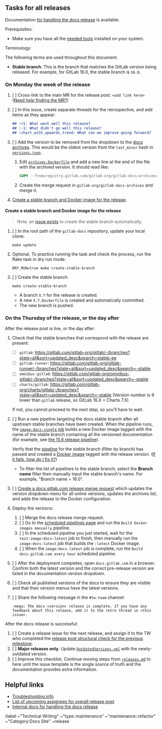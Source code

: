 <!--
SET TITLE TO: docs.gitlab.com release XX.ZZ (month, YYYY)
-->

## Tasks for all releases

Documentation [for handling the docs release](https://gitlab.com/gitlab-org/gitlab-docs/-/blob/main/doc/releases.md) is available.

Prerequisites:

- Make sure you have all the [needed tools](/doc/setup.md) installed on your system.

Terminology:

The following terms are used throughout this document:

- **Stable branch**: This is the branch that matches the GitLab version being released. For example,
  for GitLab 16.0, the stable branch is `16.0`.

### On Monday the week of the release

1. [ ] Cross-link to the main MR for the release post: `<add link here>`
   ([Need help finding the MR?](https://gitlab.com/gitlab-com/www-gitlab-com/-/merge_requests?scope=all&state=opened&label_name%5B%5D=release%20post&label_name%5B%5D=blog%20post))
1. [ ] In this issue, create separate _threads_ for the retrospective, and add items as they appear:

   ```markdown
   ## :+1: What went well this release?
   ## :-1: What didn't go well this release?
   ## :chart_with_upwards_trend: What can we improve going forward?
   ```

1. [ ] Add the version to be removed from the dropdown to the [docs archives](https://gitlab.com/gitlab-org/gitlab-docs-archives). This
   would be the oldest version from the `last_minor` hash in
   [`versions.json`](https://gitlab.com/gitlab-org/gitlab-docs/-/blob/main/content/versions.json#L5).

   1. Edit [`archives.Dockerfile`](https://gitlab.com/gitlab-org/gitlab-docs-archives/-/blob/main/archives.Dockerfile)
      and add a new line at the end of the file with the archived version. It should read like:

      ```dockerfile
      COPY --from=registry.gitlab.com/gitlab-org/gitlab-docs/archives:<version> ${TARGET} ${TARGET}
      ```

    1. Create the merge request in `gitlab-org/gitlab-docs-archives` and merge it.

1. [Create a stable branch and Docker image for the release](#create-a-stable-branch-and-docker-image-for-the-release).

#### Create a stable branch and Docker image for the release

> Note: an [issue exists](https://gitlab.com/gitlab-org/release-tools/-/issues/533)
> to create the stable branch automatically.

1. [ ] In the root path of the `gitlab-docs` repository, update your local clone:

   ```shell
   make update
   ```

1. Optional. To practice running the task and check the process, run the Rake task in dry run mode:

   ```shell
   DRY_RUN=true make create-stable-branch
   ```

1. [ ] Create the stable branch:

   ```shell
   make create-stable-branch
   ```

   - A branch `X.Y` for the release is created.
   - A new `X.Y.Dockerfile` is created and automatically committed.
   - The new branch is pushed.

### On the Thursday of the release, or the day after

After the release post is live, or the day after:

1. Check that the stable branches that correspond with the release are present:
   - [ ] `gitlab`: <https://gitlab.com/gitlab-org/gitlab/-/branches?state=all&sort=updated_desc&search=stable-ee>
   - [ ] `gitlab-runner`: <https://gitlab.com/gitlab-org/gitlab-runner/-/branches?state=all&sort=updated_desc&search=-stable>
   - [ ] `omnibus-gitlab`: <https://gitlab.com/gitlab-org/omnibus-gitlab/-/branches?state=all&sort=updated_desc&search=-stable>
   - [ ] `charts/gitlab`: <https://gitlab.com/gitlab-org/charts/gitlab/-/branches?state=all&sort=updated_desc&search=-stable> (Version number is 9 lower than `gitlab` release, so GitLab 16.X = Charts 7.X)

   If not, you cannot proceed to the next step, so you'll have to wait.
1. [ ] Run a new pipeline targeting the docs stable branch after all upstream
   stable branches have been created. When the pipeline runs, the
   [`image:docs-single` job](https://gitlab.com/gitlab-org/gitlab-docs/-/blob/7fbb5e1313ebde811877044e87f444a0a283fed4/.gitlab/ci/docker-images.gitlab-ci.yml#L107-129)
   builds a new Docker image tagged with the name of the stable branch containing
   all the versioned documentation
   (for example, see [the 15.6 release pipeline](https://gitlab.com/gitlab-org/gitlab-docs/-/pipelines/702437095)).

   Verify that the [pipeline](https://gitlab.com/gitlab-org/gitlab-docs/-/pipelines?page=1&scope=all) for the stable branch (filter by branch)
   has passed and created a [Docker image](https://gitlab.com/gitlab-org/gitlab-docs/container_registry/631635?orderBy=NAME&sort=desc&search[]=)
   tagged with the release version. ([If it fails, how do I fix it?](https://gitlab.com/gitlab-org/gitlab-docs/-/blob/main/doc/releases.md#imagedocs-single-job-fails-when-creating-the-docs-stable-branch))
   - To filter the list of pipelines to the stable branch, select the **Branch name** filter then manually input the stable branch's name. For example, "Branch name = 16.0".
1. [ ] [Create a docs.gitlab.com release merge request](https://gitlab.com/gitlab-org/gitlab-docs/-/blob/main/doc/releases.md#create-release-merge-request)
   which updates the version dropdown menu for all online versions, updates the archives list, and adds
   the release to the Docker configuration.
1. Deploy the versions:
   1. [ ] Merge the docs release merge request.
   1. [ ] Go to the [scheduled pipelines page](https://gitlab.com/gitlab-org/gitlab-docs/-/pipeline_schedules)
      and run the `Build Docker images manually` pipeline.
   1. [ ] In the scheduled pipeline you just started, wait for the `test:image:docs-latest` job to finish, then manually run the `image:docs-latest`
      job that builds the `:latest` Docker image.
   1. [ ] When the `image:docs-latest` job is complete, run the `Build docs.gitlab.com every hour` scheduled pipeline.
1. [ ] After the deployment completes, open `docs.gitlab.com` in a browser. Confirm
   both the latest version and the correct pre-release version are listed in the documentation version dropdown.
1. [ ] Check all published versions of the docs to ensure they are visible and that their version menus have the latest versions.
1. [ ] Share the following message in the `#tw-team` channel:

   ```plaintext
   :mega: The docs <version> release is complete. If you have any feedback about this release, add it to the retro thread in <this issue>.
   ```

After the docs release is successful:

1. [ ] Create a release issue for the next release, and assign it to the TW who completed the
   [release post structural check for the previous milestone](https://handbook.gitlab.com/handbook/marketing/blog/release-posts/managers/).
1. [ ] **Major releases only.** Update
   [`OutdatedVersions.yml`](https://gitlab.com/gitlab-org/gitlab/-/blob/master/doc/.vale/gitlab/OutdatedVersions.yml)
   with the newly-outdated version.
1. [ ] Improve this checklist. Continue moving steps from
   [`releases.md`](https://gitlab.com/gitlab-org/gitlab-docs/-/blob/main/doc/releases.md)
   to here until the issue template is the single source of truth and the documentation provides extra information.

## Helpful links

- [Troubleshooting info](https://gitlab.com/gitlab-org/gitlab-docs/-/blob/main/doc/releases.md#troubleshooting)
- [List of upcoming assignees for overall release post](https://handbook.gitlab.com/handbook/marketing/blog/release-posts/managers/)
- [Internal docs for handling the docs release](https://gitlab.com/gitlab-org/gitlab-docs/-/blob/main/doc/releases.md)

/label ~"Technical Writing" ~"type::maintenance" ~"maintenance::refactor" ~"Category:Docs Site" ~release
